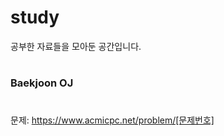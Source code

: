 # study
공부한 자료들을 모아둔 공간입니다.


  
    
    
#
### Baekjoon OJ  
#
문제: https://www.acmicpc.net/problem/[문제번호]

